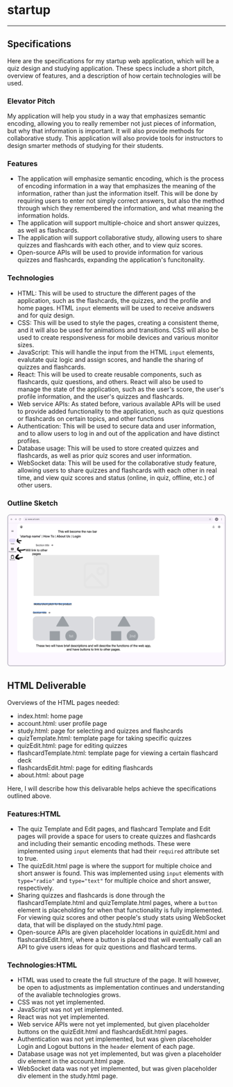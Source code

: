 # startup

---

## Specifications

Here are the specifications for my startup web application, which will be a quiz design and studying application. These specs include a short pitch, overview of features, and a description of how certain technologies will be used.

### Elevator Pitch

My application will help you study in a way that emphasizes semantic encoding, allowing you to really remember not just pieces of information, but why that information is important. It will also provide methods for collaborative study. This application will also provide tools for instructors to design smarter methods of studying for their students.

### Features

- The application will emphasize semantic encoding, which is the process of encoding information in a way that emphasizes the meaning of the information, rather than just the information itself. This will be done by requiring users to enter not simply correct answers, but also the method through which they remembered the information, and what meaning the information holds.
- The application will support multiple-choice and short answer quizzes, as well as flashcards.
- The application will support collaborative study, allowing users to share quizzes and flashcards with each other, and to view quiz scores.
- Open-source APIs will be used to provide information for various quizzes and flashcards, expanding the application's funcitonality.

### Technologies

- HTML: This will be used to structure the different pages of the application, such as the flashcards, the quizzes, and the profile and home pages. HTML `input` elements will be used to receive andswers and for quiz design.
- CSS: This will be used to style the pages, creating a consistent theme, and it will also be used for animations and transitions. CSS will also be used to create responsiveness for mobile devices and various monitor sizes.
- JavaScript: This will handle the input from the HTML `input` elements, evalutate quiz logic and assign scores, and handle the sharing of quizzes and flashcards.
- React: This will be used to create reusable components, such as flashcards, quiz questions, and others. React will also be used to manage the state of the application, such as the user's score, the user's profile information, and the user's quizzes and flashcards.
- Web service APIs: As stated before, various available APIs will be used to provide added functionality to the application, such as quiz questions or flashcards on certain topics, and other functions
- Authentication: This will be used to secure data and user information, and to allow users to log in and out of the application and have distinct profiles.
- Database usage: This will be used to store created quizzes and flashcards, as well as prior quiz scores and user information.
- WebSocket data: This will be used for the collaborative study feature, allowing users to share quizzes and flashcards with each other in real time, and view quiz scores and status (online, in quiz, offline, etc.) of other users.

### Outline Sketch

![Outline sketch](startupSketch.png)

## HTML Deliverable

Overviews of the HTML pages needed:

- index.html: home page
- account.html: user profile page
- study.html: page for selecting and quizzes and flashcards
- quizTemplate.html: template page for taking specific quizzes
- quizEdit.html: page for editing quizzes
- flashcardTemplate.html: template page for viewing a certain flashcard deck
- flashcardsEdit.html: page for editing flashcards
- about.html: about page

Here, I will describe how this delivarable helps achieve the specifications outlined above.

### Features:HTML

- The quiz Template and Edit pages, and flashcard Template and Edit pages will provide a space for users to create quizzes and flashcards and including their semantic encoding methods. These were implemented using `input` elements that had their `required` attribute set to true.
- The quizEdit.html page is where the support for multiple choice and short answer is found. This was implemented using `input` elements with `type="radio"` and `type="text"` for multiple choice and short answer, respectively.
- Sharing quizzes and flashcards is done through the flashcardTemplate.html and quizTemplate.html pages, where a `button` element is placeholding for when that functionality is fully implemented. For viewing quiz scores and other people's study stats using WebSocket data, that will be displayed on the study.html page.
- Open-source APIs are given placeholder locations in quizEdit.html and flashcardsEdit.html, where a button is placed that will eventually call an API to give users ideas for quiz questions and flashcard terms.

### Technologies:HTML

- HTML was used to create the full structure of the page. It will however, be open to adjustments as implementation continues and understanding of the avaliable technologies grows.
- CSS was not yet implemented.
- JavaScript was not yet implemented.
- React was not yet implemented.
- Web service APIs were not yet implemented, but given placeholder buttons on the quizEdit.html and flashcardsEdit.html pages.
- Authentication was not yet implemented, but was given placeholder Login and Logout buttons in the `header` element of each page.
- Database usage was not yet implemented, but was given a placeholder div element in the account.html page.
- WebSocket data was not yet implemented, but was given placeholder div element in the study.html page.